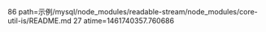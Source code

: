 86 path=示例/mysql/node_modules/readable-stream/node_modules/core-util-is/README.md
27 atime=1461740357.760686
